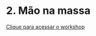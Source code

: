 # 2. Mão na massa


[Clique para acessar o workshop](https://github.com/rtancman/dfy/tree/master/workshop/dockerforyou/workshop)